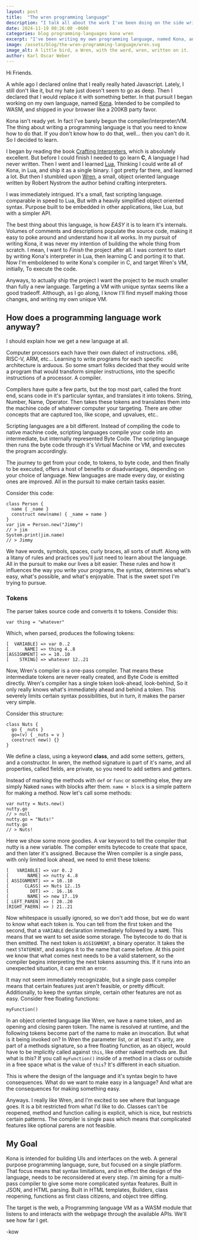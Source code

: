 ```yaml
---
layout: post
title:  "The wren programming language"
description: "I talk all about the work I've been doing on the side writing my own programming language, and the language I discovered along the way: Wren."
date: 2024-11-19 00:26:00 -0600
categories: blog programming-languages kona wren
excerpt: "I've been writing my own programming language, named Kona, and along the way I discoverd and really fell in love with Wren."
image: /assets/blog/the-wren-programming-language/wren.svg
image_alt: A little bird, a Wren, with the word, wren, written on it.
author: Karl Oscar Weber
---
```


Hi Friends.

A while ago I declared online that I really really hated Javascript. Lately, I still don't like it, but my hate just doesn't seem to go as deep. Then I declared that I would replace it with something better. In that pursuit I began working on my own language, named [Kona](https://konascript.org). Intended to be compiled to WASM, and shipped in your browser like a 200KB party favor.

Kona isn't ready yet. In fact I've barely begun the compiler/interpreter/VM. The thing about writing a programming language is that you need to know how to do that. If you don't know how to do that, well... then you can't do it. So I decided to learn.

I began by reading the book [Crafting Interpreters](https://craftinginterpreters.com), which is absolutely excellent. But before I could finish I needed to go learn **C**, A language I had never written. Then I went and I learned [Lua](https://lua.org), Thinking I could write all of Kona, in Lua, and ship it as a single binary. I got pretty far there, and learned a lot. But then I stumbled upon [Wren](https://wren.io), a small, object oriented language written by Robert Nystrom the author behind crafting interpreters.

I was immediately intrigued. It's a small, fast scripting language. comparable in speed to Lua, But with a heavily simplified object oriented syntax. Purpose built to be embedded in other applications, like Lua, but with a simpler API.

The best thing about this language, is how *EASY* it is to learn it's internals. Volumes of comments and descriptions populate the source code, making it easy to poke around and understand how it all works. In my pursuit of writing Kona, it was never my intention of building the whole thing from scratch. I mean, I want to *Finish* the project after all. I was content to start by writing Kona's interpreter in Lua, then learning C and porting it to that. Now I'm emboldened to write Kona's compiler in C, and target Wren's VM, initially, To execute the code.

Anyways, to actually ship the project I want the project to be much smaller than fully a new language. Targeting a VM with unique syntax seems like a good tradeoff. Although, as I go along, I know I'll find myself making those changes, and writing my own unique VM.

## How does a programming language work anyway?

I should explain how we get a new language at all.

Computer processors each have their own dialect of instructions. x86, RISC-V, ARM, etc... Learning to write programs for each specific architecture is arduous. So some smart folks decided that they would write a program that would transform simpler instructions, into the specific instructions of a processor. A compiler.

Compilers have quite a few parts, but the top most part, called the front end, scans code in it's particular syntax, and translates it into tokens. String, Number, Name, Operator. Then takes these tokens and translates them into the machine code of whatever computer your targeting. There are other concepts that are captured too, like scope, and upvalues, etc..

Scripting languages are a bit different. Instead of compiling the code to native machine code, scripting languages compile your code into an intermediate, but internally represented Byte Code. The scripting language then runs the byte code through it's Virtual Machine or VM, and executes the program accordingly.

The journey to get from your code, to tokens, to byte code, and then finally to be executed, offers a host of benefits or disadvantages, depending on your choice of language. New languages are made every day, or existing ones are improved. All in the pursuit to make certain tasks easier.

Consider this code:
```
class Person {
  name { _name }
  construct new(name) { _name = name }
}
var jim = Person.new("Jimmy")
// > jim
System.print(jim.name)
// > Jimmy
```

We have words, symbols, spaces, curly braces, all sorts of stuff. Along with a litany of rules and practices you'll just need to learn about the language. All in the pursuit to make our lives a bit easier. These rules and how it influences the way you write your programs, the syntax, determines what's easy, what's possible, and what's enjoyable. That is the sweet spot I'm trying to pursue.

### Tokens

The parser takes source code and converts it to tokens. Consider this:
```
var thing = "whatever"
```

Which, when parsed, produces the following tokens:
```
[  VARIABLE] => var 0..2
[      NAME] => thing 4..8
[ASSIGNMENT] => = 10..10
[    STRING] => whatever 12..21
```

Now, Wren's compiler is a one-pass compiler. That means these intermediate tokens are never really created, and Byte Code is emitted directly. Wren's compiler has a single token look-ahead, look-behind, So it only really knows what's immediately ahead and behind a token. This severely limits certain syntax possibilities, but in turn, it makes the parser very simple.

Consider this structure:
```
class Nuts {
  go { _nuts }
  go=(v) { _nuts = v }
  construct new() {}
}
```

We define a class, using a keyword **class**, and add some setters, getters, and a constructor. In wren, the method signature is part of it's name, and all properties, called fields, are private, so you need to add setters and getters.

Instead of marking the methods with `def` or `func` or something else, they are simply Naked `names` with blocks after them. `name + block` is a simple pattern for making a method. Now let's call some methods:
```
var nutty = Nuts.new()
nutty.go
// > null
nutty.go = "Nuts!"
nutty.go
// > Nuts!
```

Here we show some more goodies. A var keyword to tell the compiler that nutty is a new variable. The compiler emits bytecode to create that space, and then later it's assigned. Because the Wren compiler is a single pass, with only limited look ahead, we need to emit these tokens:
```
[   VARIABLE] => var 0..2
[       NAME] => nutty 4..8
[ ASSIGNMENT] => = 10..10
[      CLASS] => Nuts 12..15
[        DOT] => . 16..16
[       NAME] => new 17..19
[ LEFT_PAREN] => ( 20..20
[RIGHT_PAERN] => ) 21..21
```

Now whitespace is usually ignored, so we don't add those, but we do want to know what each token is. You can tell from the first token and the second, that a `VARIABLE` declaration immediately followed by a `NAME`. This means that we want to set aside some storage. The bytecode to do that is then emitted. The next token is `ASSIGNMENT`, a binary operator. It takes the next `STATEMENT`, and assigns it to the name that came before. At this point we know that what comes next needs to be a valid statement, so the compiler begins interpreting the next tokens assuming this. If it runs into an unexpected situation, it can emit an error.

It may not seem immediately recognizable, but a single pass compiler means that certain features just aren't feasible, or pretty difficult. Additionally, to keep the syntax simple, certain other features are not as easy. Consider free floating functions:
```
myFunction()
```

In an object oriented language like Wren, we have a name token, and an opening and closing paren token. The name is resolved at runtime, and the following tokens become part of the name to make an invocation. But what is it being invoked on? In Wren the parameter list, or at least it's arity, are part of a methods signature, so a free floating function, as an object, would have to be implicitly called against `this`, like other naked methods are. But what is _this_? If you call `myFunction()` inside of a method in a class or outside in a free space what is the value of `this`? It's different in each situation.

This is where the design of the language and it's syntax begin to have consequences. What do we want to make easy in a language? And what are the consequences for making something easy.

Anyways. I really like Wren, and I'm excited to see where that language goes. It is a bit restricted from what I'd like to do. Classes can't be reopened, method and function calling is explicit, which is nice, but restricts certain patterns. The compiler is single pass which means that complicated features like optional parens are not feasible.

## My Goal

Kona is intended for building UIs and interfaces on the web. A general purpose programming language, sure, but focused on a single platform. That focus means that syntax limitations, and in effect the design of the language, needs to be reconsidered at every step. i'm aiming for a multi-pass compiler to give some more complicated syntax features. Built in JSON, and HTML parsing. Built in HTML templates, Builders, class reopening, functions as first class citizens, and object tree diffing.

The target is the web, a Programming language VM as a WASM module that listens to and interacts with the webpage through the available APIs. We'll see how far I get.

-kow
